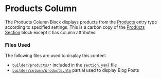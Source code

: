 # Products Column

The Products Column Block displays products from the [Products ](../../../shop/products.md)entry type according to specified settings. This is a carbon copy of the [Products Section](../products-section.md) block except it has column attributes.

### Files Used

The following files are used to display this content

* [`builder/products/*`](https://github.com/artistro08/tailor-starter/blob/main/seeds/blueprints/content/mixins/builder/products/products.yaml) included in the [`section.yaml`](https://github.com/artistro08/tailor-starter/blob/main/seeds/blueprints/content/mixins/builder/section/section.yaml) file
* [`builder/column/products.htm`](https://github.com/artistro08/tailor-starter/blob/main/partials/builder/columns/products.htm) partial used to display Blog Posts

